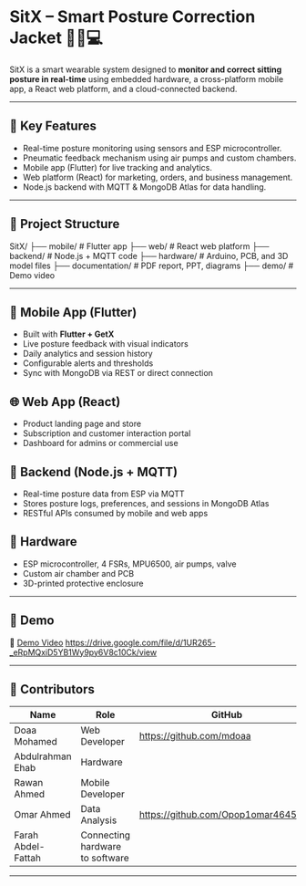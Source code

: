 # SitX – Smart Posture Correction Jacket 👕📱💻

SitX is a smart wearable system designed to **monitor and correct sitting posture in real-time** using embedded hardware, a cross-platform mobile app, a React web platform, and a cloud-connected backend.

---

## 🧠 Key Features

- Real-time posture monitoring using sensors and ESP microcontroller.
- Pneumatic feedback mechanism using air pumps and custom chambers.
- Mobile app (Flutter) for live tracking and analytics.
- Web platform (React) for marketing, orders, and business management.
- Node.js backend with MQTT & MongoDB Atlas for data handling.

---

## 📁 Project Structure

SitX/
├── mobile/ # Flutter app
├── web/ # React web platform
├── backend/ # Node.js + MQTT code
├── hardware/ # Arduino, PCB, and 3D model files
├── documentation/ # PDF report, PPT, diagrams
├── demo/ # Demo video


---

## 📱 Mobile App (Flutter)

- Built with **Flutter + GetX**
- Live posture feedback with visual indicators
- Daily analytics and session history
- Configurable alerts and thresholds
- Sync with MongoDB via REST or direct connection

## 🌐 Web App (React)

- Product landing page and store
- Subscription and customer interaction portal
- Dashboard for admins or commercial use

## 🧠 Backend (Node.js + MQTT)

- Real-time posture data from ESP via MQTT
- Stores posture logs, preferences, and sessions in MongoDB Atlas
- RESTful APIs consumed by mobile and web apps

## 🔧 Hardware

- ESP microcontroller, 4 FSRs, MPU6500, air pumps, valve
- Custom air chamber and PCB
- 3D-printed protective enclosure

---

## 🧪 Demo

🎥 [Demo Video](demo/SitX_Demo.mp4)
https://drive.google.com/file/d/1UR265-_eRpMQxiD5YB1Wy9py6V8c10Ck/view

---

## 👥 Contributors

| Name                | Role                            | GitHub |
|---------------------|---------------------------------|--------|
| Doaa Mohamed        | Web Developer                   | https://github.com/mdoaa |
| Abdulrahman Ehab    | Hardware                        |  |
| Rawan Ahmed         | Mobile Developer                |  |
| Omar Ahmed          | Data Analysis                   | https://github.com/Opop1omar4645545  |
| Farah Abdel-Fattah  | Connecting hardware to software |  |

---


